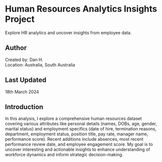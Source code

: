 # Human Resources Analytics Insights Project
Explore HR analytics and uncover insights from employee data.

## Author
Created by: Dan H.  
Location: Australia, South Australia

## Last Updated
18th March 2024

## Introduction
In this analysis, I explore a comprehensive human resources dataset covering various attributes like personal details (names, DOBs, age, gender, marital status) and employment specifics (date of hire, termination reasons, department, employment status, position title, pay rate, manager name, performance score). Recent additions include absences, most recent performance review date, and employee engagement score. My goal is to uncover interesting and actionable insights to enhance understanding of workforce dynamics and inform strategic decision-making.
